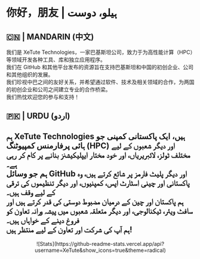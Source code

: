 # 你好，朋友 | ہیلو، دوست

## 🇨🇳 | MANDARIN (中文)  

我们是 XeTute Technologies，一家巴基斯坦公司，致力于为高性能计算（HPC）等领域开发各种工具、库和独立应用程序。  
我们在 GitHub 和其他平台发布的资源旨在支持巴基斯坦和中国的初创企业、公司和其他组织的发展。  
我们珍视中巴之间的友好关系，并希望通过软件、技术及相关领域的合作，为两国的初创企业和公司之间建立专业的合作桥梁。  
我们热忱欢迎您的参与和支持！  

## 🇵🇰 | URDU (اردو)  

ہم XeTute Technologies ہیں، ایک پاکستانی کمپنی جو ہائی پرفارمنس کمپیوٹنگ (HPC) اور دیگر شعبوں کے لیے مختلف ٹولز، لائبریریاں، اور خود مختار ایپلیکیشنز بنانے پر کام کر رہی ہے۔  
ہم جو وسائل GitHub اور دیگر پلیٹ فارمز پر شائع کرتے ہیں، وہ پاکستانی اور چینی اسٹارٹ اپس، کمپنیوں، اور دیگر تنظیموں کی ترقی کے لیے وقف ہیں۔  
ہم پاکستان اور چین کے درمیان مضبوط دوستی کی قدر کرتے ہیں اور سافٹ ویئر، ٹیکنالوجی، اور دیگر متعلقہ شعبوں میں پیشہ ورانہ تعاون کو فروغ دینے کے خواہاں ہیں۔  
ہم آپ کی شرکت اور تعاون کے لیے منتظر ہیں!  
---
<center>![Stats](https://github-readme-stats.vercel.app/api?username=XeTute&show_icons=true&theme=radical)</center>
